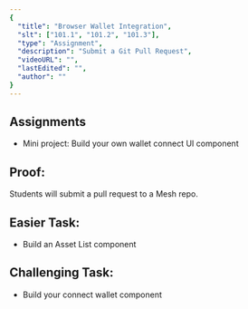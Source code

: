 ```yaml
---
{
  "title": "Browser Wallet Integration",
  "slt": ["101.1", "101.2", "101.3"],
  "type": "Assignment",
  "description": "Submit a Git Pull Request",
  "videoURL": "",
  "lastEdited": "",
  "author": ""
}
---
```


## Assignments
- Mini project: Build your own wallet connect UI component

## Proof:
Students will submit a pull request to a Mesh repo.

## Easier Task:
- Build an Asset List component

## Challenging Task:
- Build your connect wallet component
